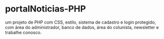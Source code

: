 # portalNoticias-PHP
um projeto de PHP com CSS, estilo, sistema de cadastro e login protegido, com área do administrador, banco de dados, área do colunista, newsletter e trabalhe conosco.

